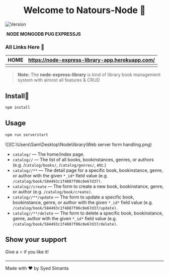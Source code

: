 <h1 align="center">Welcome to Natours-Node 👋</h1>
<p>
  <img alt="Version" src="https://img.shields.io/badge/version-1.0.0-blue.svg?cacheSeconds=2592000" />
</p>

[                         Library System]: https://node-express-library-app.herokuapp.com/

​                                                         **NODE MONGODB PUG EXPRESSJS**

### All Links Here :link:

| HOME | https://node-express-library-app.herokuapp.com/ |
| :--: | :---------------------------------------------: |
|      |                                                 |

> **Note:** The **node-express-library** is kind of library book management system with almost all features & CRUD

## Install:saxophone:

```sh
npm install
```

## Usage

```sh
npm run serverstart
```

![](C:\Users\Sam\Desktop\Node\library\Web server form handling.png)

- `catalog/` — The home/index page.
- `catalog//` — The list of all books, bookinstances, genres, or authors (e.g. /`catalog/books/`, /`catalog/genres/`, etc.)
- `catalog//**` — The detail page for a specific book, bookinstance, genre, or author with the given `*_id*` field value (e.g. `/catalog/book/584493c1f4887f06c0e67d37)`.
- `catalog//create` — The form to create a new book, bookinstance, genre, or author (e.g. `/catalog/book/create)`.
- `catalog//**/update` — The form to update a specific book, bookinstance, genre, or author with the given `*_id*` field value (e.g. `/catalog/book/584493c1f4887f06c0e67d37/update)`.
- `catalog//**/delete` — The form to delete a specific book, bookinstance, genre, author with the given `*_id*` field value (e.g. `/catalog/book/584493c1f4887f06c0e67d37/delete)`.

## Show your support

Give a ⭐️ if you like it!

***
Made with ❤️ by Syed Simanta